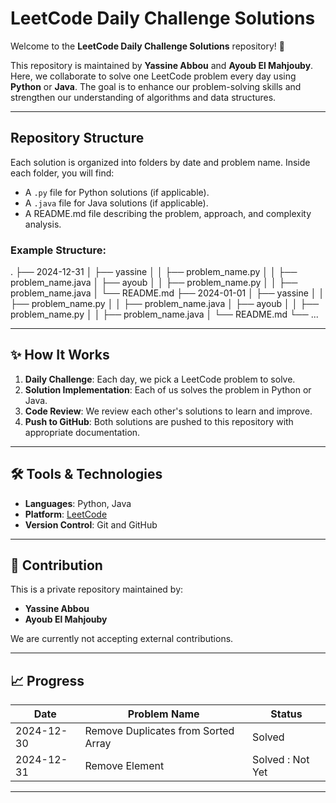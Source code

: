 # LeetCode Daily Challenge Solutions

Welcome to the **LeetCode Daily Challenge Solutions** repository! 🚀

This repository is maintained by **Yassine Abbou** and **Ayoub El Mahjouby**. Here, we collaborate to solve one LeetCode problem every day using **Python** or **Java**. The goal is to enhance our problem-solving skills and strengthen our understanding of algorithms and data structures.

---

## Repository Structure

Each solution is organized into folders by date and problem name. Inside each folder, you will find:
- A `.py` file for Python solutions (if applicable).
- A `.java` file for Java solutions (if applicable).
- A README.md file describing the problem, approach, and complexity analysis.

### Example Structure:
.
├── 2024-12-31
│   ├── yassine
│   │   ├── problem_name.py
│   │   ├── problem_name.java
│   ├── ayoub
│   │   ├── problem_name.py
│   │   ├── problem_name.java
│   └── README.md
├── 2024-01-01
│   ├── yassine
│   │   ├── problem_name.py
│   │   ├── problem_name.java
│   ├── ayoub
│   │   ├── problem_name.py
│   │   ├── problem_name.java
│   └── README.md
└── ...


---

## ✨ How It Works

1. **Daily Challenge**: Each day, we pick a LeetCode problem to solve.
2. **Solution Implementation**: Each of us solves the problem in Python or Java.
3. **Code Review**: We review each other's solutions to learn and improve.
4. **Push to GitHub**: Both solutions are pushed to this repository with appropriate documentation.

---

## 🛠 Tools & Technologies

- **Languages**: Python, Java
- **Platform**: [LeetCode](https://leetcode.com)
- **Version Control**: Git and GitHub

---

## 🤝 Contribution

This is a private repository maintained by:
- **Yassine Abbou**
- **Ayoub El Mahjouby**

We are currently not accepting external contributions.

---

## 📈 Progress

| Date       | Problem Name          | Status           |
|------------|-----------------------|------------------|
| 2024-12-30 | Remove Duplicates from Sorted Array      | Solved           |
| 2024-12-31 | Remove Element       | Solved : Not Yet |

---